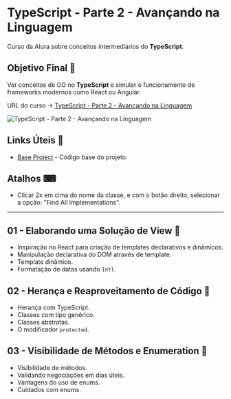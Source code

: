 # TypeScript - Parte 2 - Avançando na Linguagem

Curso da Alura sobre conceitos intermediários do **TypeScript**.

## Objetivo Final &#x1F3AF;

Ver conceitos de OO no **TypeScript** e simular o funcionamento de frameworks modernos como React ou Angular.

URL do curso -> [TypeScript - Parte 2 - Avançando na Linguagem](https://cursos.alura.com.br/course/typescript-avancando-linguagem)

![TypeScript - Parte 2 - Avançando na Linguagem](https://www.alura.com.br/assets/api/share/curso-typescript-avancando-linguagem.png)

## Links Úteis &#x1F517;
* [Base Project](https://github.com/alura-cursos/typescript-curso-1/archive/2696c7ca452f2eb6468caaccc2699da2332a39a1.zip) - Código base do projeto.

## Atalhos &#x2328;
* Clicar 2x em cima do nome da classe, e com o botão direito, selecionar a opção: "Find All Implementations".

***

## 01 - Elaborando uma Solução de View &#x1F516;
* Inspiração no React para criação de templates declarativos e dinâmicos.
* Manipulação declarativa do DOM através de template.
* Template dinâmico.
* Formatação de datas usando `Intl`.

## 02 - Herança e Reaproveitamento de Código &#x1F516;
* Herança com TypeScript.
* Classes com tipo genérico.
* Classes abstratas.
* O modificador `protected`.

## 03 - Visibilidade de Métodos e Enumeration &#x1F516;
* Visibilidade de métodos.
* Validando negociações em dias úteis.
* Vantagens do uso de enums.
* Cuidados com enums.